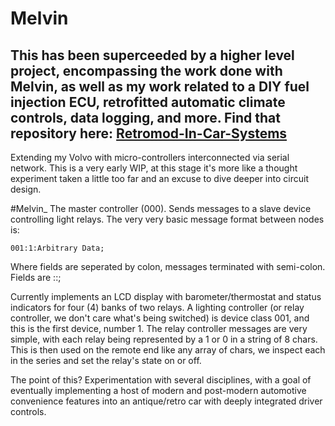 # Melvin

This has been superceeded by a higher level project, encompassing the work done with Melvin, as well as my work related to a DIY fuel injection ECU, retrofitted automatic climate controls, data logging, and more. Find that repository here: [Retromod-In-Car-Systems](https://github.com/grobertson/Retromod-In-Car-Systems)
-----

Extending my Volvo with micro-controllers interconnected via serial network. This is a very early WIP, at this stage it's more like a thought experiment taken a little too far and an excuse to dive deeper into circuit design. 

#Melvin_
The master controller (000). Sends messages to a slave device controlling light relays.
The very very basic message format between nodes is:

    001:1:Arbitrary Data;
    
Where fields are seperated by colon, messages terminated with semi-colon. Fields are <Device Class>:<Device Number>:<Data>;

Currently implements an LCD display with barometer/thermostat and status indicators for four (4) banks of two relays. A lighting controller (or relay controller, we don't care what's being switched) is device class 001, and this is the first device, number 1. The relay controller messages are very simple, with each relay being represented by a 1 or 0 in a string of 8 chars. This is then used on the remote end like any array of chars, we inspect each in the series and set the relay's state on or off.

The point of this? Experimentation with several disciplines, with a goal of eventually implementing a host of modern and post-modern automotive convenience features into an antique/retro car with deeply integrated driver controls. 
